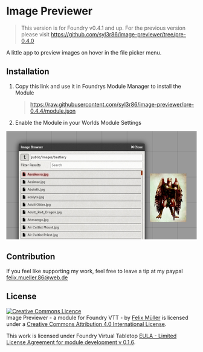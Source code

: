# Image Previewer
> This version is for Foundry v0.4.1 and up. For the previous version please visit 
https://github.com/syl3r86/image-previewer/tree/pre-0.4.0

A little app to preview images on hover in the file picker menu.

## Installation
1. Copy this link and use it in Foundrys Module Manager to install the Module

    > https://raw.githubusercontent.com/syl3r86/image-previewer/pre-0.4.4/module.json
    
2. Enable the Module in your Worlds Module Settings

![example](preview.jpg)

## Contribution
If you feel like supporting my work, feel free to leave a tip at my paypal felix.mueller.86@web.de

## License
<a rel="license" href="http://creativecommons.org/licenses/by/4.0/"><img alt="Creative Commons Licence" style="border-width:0" src="https://i.creativecommons.org/l/by/4.0/88x31.png" /></a><br /><span xmlns:dct="http://purl.org/dc/terms/" property="dct:title">Image Previewer - a module for Foundry VTT -</span> by <a xmlns:cc="http://creativecommons.org/ns#" href="https://github.com/syl3r86?tab=repositories" property="cc:attributionName" rel="cc:attributionURL">Felix Müller</a> is licensed under a <a rel="license" href="http://creativecommons.org/licenses/by/4.0/">Creative Commons Attribution 4.0 International License</a>.

This work is licensed under Foundry Virtual Tabletop [EULA - Limited License Agreement for module development v 0.1.6](http://foundryvtt.com/pages/license.html).
